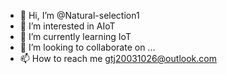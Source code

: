 - 👋 Hi, I’m @Natural-selection1
- 👀 I’m interested in AIoT
- 🌱 I’m currently learning IoT
- 💞️ I’m looking to collaborate on ...
- 📫 How to reach me gtj20031026@outlook.com

<!---
Natural-selection1/Natural-selection1 is a ✨ special ✨ repository because its `README.md` (this file) appears on your GitHub profile.
You can click the Preview link to take a look at your changes.
--->
